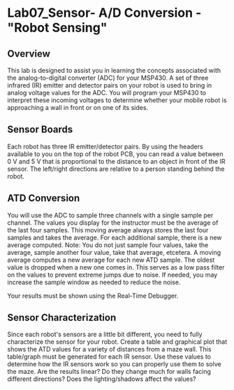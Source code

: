 Lab07_Sensor- A/D Conversion - "Robot Sensing"
=====================================

Overview
--------------

This lab is designed to assist you in learning the concepts associated with the analog-to-digital
converter (ADC) for your MSP430. A set of three infrared (IR) emitter and detector pairs on your
robot is used to bring in analog voltage values for the ADC. You will program your MSP430 to 
interpret these incoming voltages to determine whether your mobile robot is approaching a wall in front or on one of its sides. 


Sensor Boards
------------------

Each robot has three IR emitter/detector pairs. 
By using the headers available to you on the top of the robot PCB, you can read a value between
0 V and 5 V that is proportional to the distance to an object in front of the IR sensor. The left/right directions are relative to a person standing behind the robot.

ATD Conversion
-----------------------

You will use the ADC to sample three channels with a single sample per channel. The values
you display for the instructor must be the average of the last four samples. This moving 
average always stores the last four samples and takes the average. For each additional sample,
there is a new average computed. Note: You do not just sample four values, take the average,
sample another four value, take that average, etcetera. A moving average computes a new average
for each new ATD sample. The oldest value is dropped when a new one comes in. This serves as 
a low pass filter on the values to prevent extreme jumps due to noise. If needed, you may increase
the sample window as needed to reduce the noise.

Your results must be shown using the Real-Time Debugger.

Sensor Characterization
----------------------------

Since each robot's sensors are a little bit different, you need to fully characterize the
sensor for your robot. Create a table and graphical plot that shows the ATD values for a 
variety of distances from a maze wall. This table/graph must be generated for each IR sensor.
Use these values to determine how the IR sensors work so you can properly use them to solve
the maze. Are the results linear? Do they change much for walls facing different directions?
Does the lighting/shadows affect the values?
